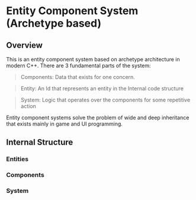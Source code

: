 # Entity Component System (Archetype based)
## Overview
This is an entity component system based on archetype architecture in modern
C++. There are 3 fundamental parts of the system:

> Components: Data that exists for one concern.

> Entity: An Id that represents an entity in the Internal code structure

> System: Logic that operates over the components for some repetitive action

Entity component systems solve the problem of wide and deep inheritance that
exists mainly in game and UI programming.

## Internal Structure

### Entities 

### Components

### System
